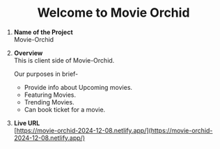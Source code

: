 
<div align="center">

# Welcome to Movie Orchid 

</div>


1. **Name of the Project** <br>
   Movie-Orchid

2. **Overview** <br>
   This is client side of Movie-Orchid.

   Our purposes in brief- 
   - Provide info about Upcoming movies.
   - Featuring Movies.
   - Trending Movies.
   - Can book ticket for a movie.

3. **Live URL** <br>
   [https://movie-orchid-2024-12-08.netlify.app/](https://movie-orchid-2024-12-08.netlify.app/)
   




